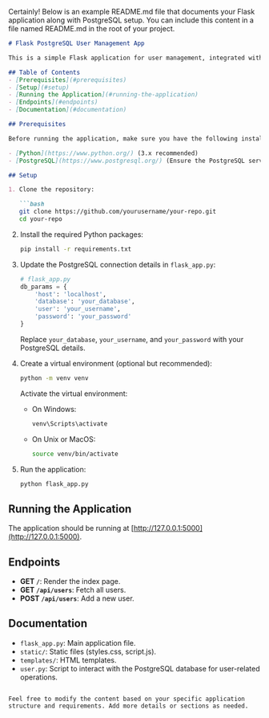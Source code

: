 Certainly! Below is an example README.md file that documents your Flask application along with PostgreSQL setup. You can include this content in a file named README.md in the root of your project.

```markdown
# Flask PostgreSQL User Management App

This is a simple Flask application for user management, integrated with a PostgreSQL database.

## Table of Contents
- [Prerequisites](#prerequisites)
- [Setup](#setup)
- [Running the Application](#running-the-application)
- [Endpoints](#endpoints)
- [Documentation](#documentation)

## Prerequisites

Before running the application, make sure you have the following installed:

- [Python](https://www.python.org/) (3.x recommended)
- [PostgreSQL](https://www.postgresql.org/) (Ensure the PostgreSQL server is up and running)

## Setup

1. Clone the repository:

   ```bash
   git clone https://github.com/yourusername/your-repo.git
   cd your-repo
   ```

2. Install the required Python packages:

   ```bash
   pip install -r requirements.txt
   ```

3. Update the PostgreSQL connection details in `flask_app.py`:

   ```python
   # flask_app.py
   db_params = {
       'host': 'localhost',
       'database': 'your_database',
       'user': 'your_username',
       'password': 'your_password'
   }
   ```

   Replace `your_database`, `your_username`, and `your_password` with your PostgreSQL details.

4. Create a virtual environment (optional but recommended):

   ```bash
   python -m venv venv
   ```

   Activate the virtual environment:

   - On Windows:

     ```bash
     venv\Scripts\activate
     ```

   - On Unix or MacOS:

     ```bash
     source venv/bin/activate
     ```

5. Run the application:

   ```bash
   python flask_app.py
   ```

## Running the Application

The application should be running at [http://127.0.0.1:5000](http://127.0.0.1:5000).

## Endpoints

- **GET `/`**: Render the index page.
- **GET `/api/users`**: Fetch all users.
- **POST `/api/users`**: Add a new user.

## Documentation

- `flask_app.py`: Main application file.
- `static/`: Static files (styles.css, script.js).
- `templates/`: HTML templates.
- `user.py`: Script to interact with the PostgreSQL database for user-related operations.
```

Feel free to modify the content based on your specific application structure and requirements. Add more details or sections as needed.
